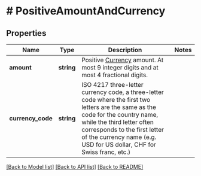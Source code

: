 # # PositiveAmountAndCurrency

## Properties

Name | Type | Description | Notes
------------ | ------------- | ------------- | -------------
**amount** | **string** | Positive [Currency](#section/Overview/Values) amount. At most 9 integer digits and at most 4 fractional digits. |
**currency_code** | **string** | ISO 4217 three-letter currency code, a three-letter code where the first two letters are the same as the code for the country name, while the third letter often corresponds to the first letter of the currency name (e.g. USD for US dollar, CHF for Swiss franc, etc.) |

[[Back to Model list]](../../README.md#models) [[Back to API list]](../../README.md#endpoints) [[Back to README]](../../README.md)
